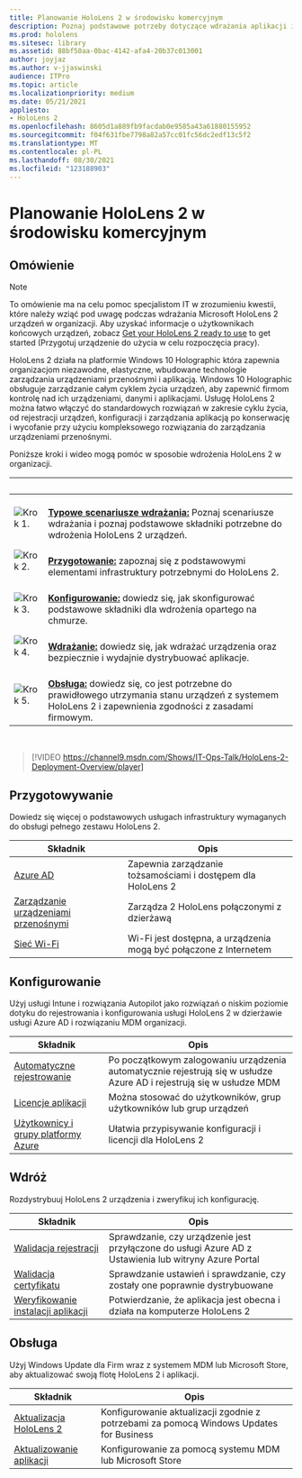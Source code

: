 ```yaml
---
title: Planowanie HoloLens 2 w środowisku komercyjnym
description: Poznaj podstawowe potrzeby dotyczące wdrażania aplikacji i zarządzania nimi HoloLens środowiskach przedsiębiorstwa, w tym infrastruktury, usługi Azure Active Directory i zarządzania urządzeniami przenośnymi.
ms.prod: hololens
ms.sitesec: library
ms.assetid: 88bf50aa-0bac-4142-afa4-20b37c013001
author: joyjaz
ms.author: v-jjaswinski
audience: ITPro
ms.topic: article
ms.localizationpriority: medium
ms.date: 05/21/2021
appliesto:
- HoloLens 2
ms.openlocfilehash: 8605d1a889fb9facdab0e9585a43a61880155952
ms.sourcegitcommit: f04f631fbe7798a82a57cc01fc56dc2edf13c5f2
ms.translationtype: MT
ms.contentlocale: pl-PL
ms.lasthandoff: 08/30/2021
ms.locfileid: "123188903"
---
```

# <a name="planning-hololens-2-deployment-in-a-commercial-environment"></a>Planowanie HoloLens 2 w środowisku komercyjnym

## <a name="overview"></a>Omówienie

> [!NOTE]
> To omówienie ma na celu pomoc specjalistom IT w zrozumieniu kwestii, które należy wziąć pod uwagę podczas wdrażania Microsoft HoloLens 2 urządzeń w organizacji. Aby uzyskać informacje o użytkownikach końcowych urządzeń, zobacz [Get your HoloLens 2 ready to use](hololens2-setup.md) to get started (Przygotuj urządzenie do użycia w celu rozpoczęcia pracy).

HoloLens 2 działa na platformie Windows 10 Holographic która zapewnia organizacjom niezawodne, elastyczne, wbudowane technologie zarządzania urządzeniami przenośnymi i aplikacją. Windows 10 Holographic obsługuje zarządzanie całym cyklem życia urządzeń, aby zapewnić firmom kontrolę nad ich urządzeniami, danymi i aplikacjami. Usługę HoloLens 2 można łatwo włączyć do standardowych rozwiązań w zakresie cyklu życia, od rejestracji urządzeń, konfiguracji i zarządzania aplikacją po konserwację i wycofanie przy użyciu kompleksowego rozwiązania do zarządzania urządzeniami przenośnymi.

Poniższe kroki i wideo mogą pomóc w sposobie wdrożenia HoloLens 2 w organizacji.

| &nbsp; | &nbsp; |
|--|--|
| ![Krok 1.](images/1green.png)| <br/> **[Typowe scenariusze wdrażania:](hololens-requirements.md)** Poznaj scenariusze wdrażania i poznaj podstawowe składniki potrzebne do wdrożenia HoloLens 2 urządzeń. |
| ![Krok 2.](images/2green.png)| <br/> **[Przygotowanie:](#prepare)** zapoznaj się z podstawowymi elementami infrastruktury potrzebnymi do HoloLens 2. |
| ![Krok 3.](images/3green.png) | <br/> **[Konfigurowanie:](#configure)** dowiedz się, jak skonfigurować podstawowe składniki dla wdrożenia opartego na chmurze. |
| ![Krok 4.](images/4green.png) | <br/> **[Wdrażanie:](#deploy)** dowiedz się, jak wdrażać urządzenia oraz bezpiecznie i wydajnie dystrybuować aplikacje. |
| ![Krok 5.](images/5green.png) | <br/> **[Obsługa:](#maintain)** dowiedz się, co jest potrzebne do prawidłowego utrzymania stanu urządzeń z systemem HoloLens 2 i zapewnienia zgodności z zasadami firmowym. |

<br/>

> [!VIDEO https://channel9.msdn.com/Shows/IT-Ops-Talk/HoloLens-2-Deployment-Overview/player]

## <a name="prepare"></a>Przygotowywanie

Dowiedz się więcej o podstawowych usługach infrastruktury wymaganych do obsługi pełnego zestawu HoloLens 2.

| Składnik | Opis |
|-----------|------------|
| [Azure AD](hololens-identity.md) | Zapewnia zarządzanie tożsamościami i dostępem dla HoloLens 2  |
| [Zarządzanie urządzeniami przenośnymi](hololens-mdm-configure.md)| Zarządza 2 HoloLens połączonymi z dzierżawą  |
| [Sieć Wi-Fi](hololens-commercial-infrastructure.md)| Wi-Fi jest dostępna, a urządzenia mogą być połączone z Internetem  |

## <a name="configure"></a>Konfigurowanie

Użyj usługi Intune i rozwiązania Autopilot jako rozwiązań o niskim poziomie dotyku do rejestrowania i konfigurowania usługi HoloLens 2 w dzierżawie usługi Azure AD i rozwiązaniu MDM organizacji.

| Składnik | Opis |
|-----------|------------|
| [Automatyczne rejestrowanie](hololens-enroll-mdm.md#auto-enrollment-in-mdm) | Po początkowym zalogowaniu urządzenia automatycznie rejestrują się w usłudze Azure AD i rejestrują się w usłudze MDM  |
| [Licencje aplikacji](hololens2-cloud-connected-configure.md#application-licenses)| Można stosować do użytkowników, grup użytkowników lub grup urządzeń  |
| [Użytkownicy i grupy platformy Azure](hololens2-cloud-connected-configure.md#azure-users-and-groups) | Ułatwia przypisywanie konfiguracji i licencji dla HoloLens 2  |

## <a name="deploy"></a>Wdróż

Rozdystrybuuj HoloLens 2 urządzenia i zweryfikuj ich konfigurację. 

| Składnik | Opis |
|-----------|------------|
| [Walidacja rejestracji](hololens2-corp-connected-deploy.md#enrollment-validation) | Sprawdzanie, czy urządzenie jest przyłączone do usługi Azure AD z Ustawienia lub witryny Azure Portal |
| [Walidacja certyfikatu](hololens2-corp-connected-deploy.md#wi-fi-certificate-validation) | Sprawdzanie ustawień i sprawdzanie, czy zostały one poprawnie dystrybuowane |
| [Weryfikowanie instalacji aplikacji](hololens2-corp-connected-deploy.md#validate-lob-app-install) | Potwierdzanie, że aplikacja jest obecna i działa na komputerze HoloLens 2 |

## <a name="maintain"></a>Obsługa

Użyj Windows Update dla Firm wraz z systemem MDM lub Microsoft Store, aby aktualizować swoją flotę HoloLens 2 i aplikacji.

| Składnik | Opis |
|-----------|------------|
| [Aktualizacja HoloLens 2](hololens-updates.md) | Konfigurowanie aktualizacji zgodnie z potrzebami za pomocą Windows Updates for Business |
| [Aktualizowanie aplikacji](app-deploy-overview.md) | Konfigurowanie za pomocą systemu MDM lub Microsoft Store
